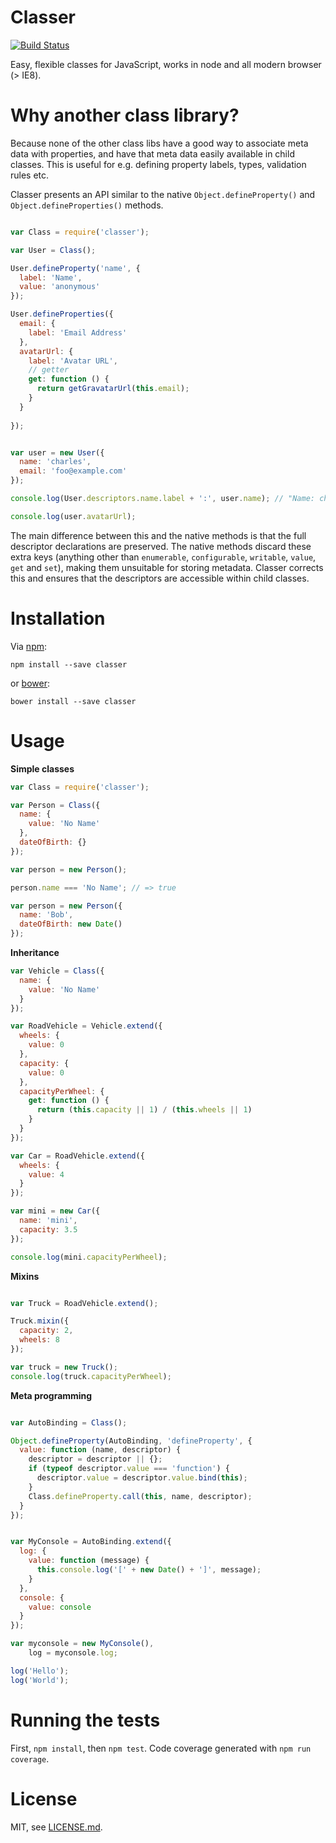 # Classer

[![Build Status](https://travis-ci.org/codemix/classer.svg?branch=master)](https://travis-ci.org/codemix/classer)

Easy, flexible classes for JavaScript, works in node and all modern browser (> IE8).

# Why another class library?

Because none of the other class libs have a good way to associate meta data with properties, and have that meta data easily available in child classes. This is useful for e.g. defining property labels, types, validation rules etc.

Classer presents an API similar to the native `Object.defineProperty()` and `Object.defineProperties()` methods.

```js

var Class = require('classer');

var User = Class();

User.defineProperty('name', {
  label: 'Name',
  value: 'anonymous'
});

User.defineProperties({
  email: {
    label: 'Email Address'
  },
  avatarUrl: {
    label: 'Avatar URL',
    // getter
    get: function () {
      return getGravatarUrl(this.email);
    }
  }
  
});


var user = new User({
  name: 'charles',
  email: 'foo@example.com'
});

console.log(User.descriptors.name.label + ':', user.name); // "Name: charles"

console.log(user.avatarUrl);

```

The main difference between this and the native methods is that the full descriptor declarations are preserved. The native methods discard these extra keys (anything other than `enumerable`, `configurable`, `writable`, `value`, `get` and `set`), making them unsuitable for storing metadata. Classer corrects this and ensures that the descriptors are accessible within child classes. 


# Installation

Via [npm](https://npmjs.org/package/classer):

    npm install --save classer


or [bower](http://bower.io/search/?q=classer):


    bower install --save classer



# Usage



**Simple classes**

```js
var Class = require('classer');

var Person = Class({
  name: {
    value: 'No Name'
  },
  dateOfBirth: {}
});

var person = new Person();

person.name === 'No Name'; // => true

var person = new Person({
  name: 'Bob',
  dateOfBirth: new Date()
});
```


**Inheritance**

```js
var Vehicle = Class({
  name: {
    value: 'No Name'
  }
});

var RoadVehicle = Vehicle.extend({
  wheels: {
    value: 0
  },
  capacity: {
    value: 0
  },
  capacityPerWheel: {
    get: function () {
      return (this.capacity || 1) / (this.wheels || 1)
    }
  }
});

var Car = RoadVehicle.extend({
  wheels: {
    value: 4
  }
});

var mini = new Car({
  name: 'mini',
  capacity: 3.5
});

console.log(mini.capacityPerWheel);

```


**Mixins**

```js

var Truck = RoadVehicle.extend();

Truck.mixin({
  capacity: 2,
  wheels: 8
});

var truck = new Truck();
console.log(truck.capacityPerWheel);


```


**Meta programming**

```js

var AutoBinding = Class();

Object.defineProperty(AutoBinding, 'defineProperty', {
  value: function (name, descriptor) {
    descriptor = descriptor || {};
    if (typeof descriptor.value === 'function') {
      descriptor.value = descriptor.value.bind(this);
    }
    Class.defineProperty.call(this, name, descriptor);
  }
});


var MyConsole = AutoBinding.extend({
  log: {
    value: function (message) {
      this.console.log('[' + new Date() + ']', message);
    }
  },
  console: {
    value: console
  }
});

var myconsole = new MyConsole(),
    log = myconsole.log;

log('Hello');
log('World');

```

# Running the tests

First, `npm install`, then `npm test`. Code coverage generated with `npm run coverage`.


# License

MIT, see [LICENSE.md](LICENSE.md).

